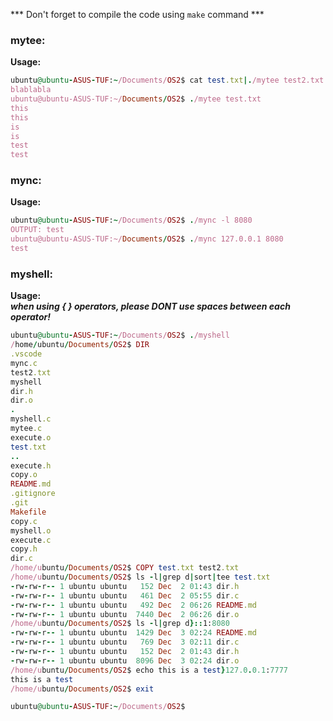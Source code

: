 *** Don't forget to compile the code using `make` command ***

### mytee:
**Usage:**
```ruby
ubuntu@ubuntu-ASUS-TUF:~/Documents/OS2$ cat test.txt|./mytee test2.txt 
blablabla
ubuntu@ubuntu-ASUS-TUF:~/Documents/OS2$ ./mytee test.txt 
this
this
is
is
test
test
```

### mync:
**Usage:**
```ruby
ubuntu@ubuntu-ASUS-TUF:~/Documents/OS2$ ./mync -l 8080
OUTPUT: test
ubuntu@ubuntu-ASUS-TUF:~/Documents/OS2$ ./mync 127.0.0.1 8080
test
```

### myshell:
**Usage:**  
***when using { } operators, please DONT use spaces between each operator!***
```ruby
ubuntu@ubuntu-ASUS-TUF:~/Documents/OS2$ ./myshell 
/home/ubuntu/Documents/OS2$ DIR
.vscode
mync.c
test2.txt
myshell
dir.h
dir.o
.
myshell.c
mytee.c
execute.o
test.txt
..
execute.h
copy.o
README.md
.gitignore
.git
Makefile
copy.c
myshell.o
execute.c
copy.h
dir.c
/home/ubuntu/Documents/OS2$ COPY test.txt test2.txt
/home/ubuntu/Documents/OS2$ ls -l|grep d|sort|tee test.txt
-rw-rw-r-- 1 ubuntu ubuntu   152 Dec  2 01:43 dir.h
-rw-rw-r-- 1 ubuntu ubuntu   461 Dec  2 05:55 dir.c
-rw-rw-r-- 1 ubuntu ubuntu   492 Dec  2 06:26 README.md
-rw-rw-r-- 1 ubuntu ubuntu  7440 Dec  2 06:26 dir.o
/home/ubuntu/Documents/OS2$ ls -l|grep d}::1:8080   
-rw-rw-r-- 1 ubuntu ubuntu  1429 Dec  3 02:24 README.md
-rw-rw-r-- 1 ubuntu ubuntu   769 Dec  3 02:11 dir.c
-rw-rw-r-- 1 ubuntu ubuntu   152 Dec  2 01:43 dir.h
-rw-rw-r-- 1 ubuntu ubuntu  8096 Dec  3 02:24 dir.o
/home/ubuntu/Documents/OS2$ echo this is a test}127.0.0.1:7777
this is a test
/home/ubuntu/Documents/OS2$ exit

ubuntu@ubuntu-ASUS-TUF:~/Documents/OS2$
```
